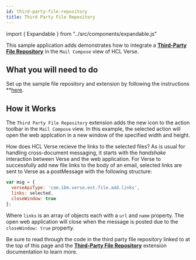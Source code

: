 ```yaml
---
id: third-party-file-repository
title: Third Party File Repository
---
```

import { Expandable } from "../src/components/expandable.js"

This sample application adds demonstrates how to integrate a **[Third-Party File Repository](../extension-points#third-party-file-repository)** in the `Mail Compose` view of HCL Verse.

## What you will need to do
Set up the sample file repository and extension by following the instructions **[here](https://github.com/HCL-TECH-SOFTWARE/Verse-Extension-samples/blob/master/src/third-party-file-repo/README.md).

##  How it Works
The `Third Party File Repository` extension adds the new icon to the action toolbar in the `Mail Compose` view. In this example, the selected action will open the web applcation in a new window of the specified width and height.

How does HCL Verse recieve the links to the selected files? As is usual for handling cross-document messaging, it starts with the *handshake* interaction between Verse and the web application. For Verse to successfully add new file links to the body of an email, selected links are sent to Verse as a postMessage with the following structure:
```js
var msg = {
  verseApiType: 'com.ibm.verse.ext.file.add.links',
  links: selected,
  closeWindow: true
};
```
Where `links` is an array of objects each with a `url` and `name` property. The open web application will close when the message is posted due to the `closeWindow: true` property.

Be sure to read through the code in the third party file repository linked to at the top of this page and the **[Third-Party File Repository](../extension-points#third-party-file-repository)** extension documentation to learn more.